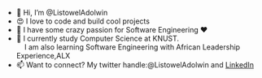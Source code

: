 - 👋 Hi, I’m @ListowelAdolwin
- :heart_eyes: I love to code and build cool projects
- 👀 I have some crazy passion for Software Engineering :heart:
- 🌱 I currently study Computer Science at KNUST. <br/>&nbsp;&nbsp;&nbsp; I am also learning Software Engineering with African Leadership Experience,ALX
- 📫 Want to connect? My twitter handle:@ListowelAdolwin and [LinkedIn](https://www.linkedin.com/in/listowel-adolwin)

<!---
ListowelAdolwin/ListowelAdolwin is a ✨ special ✨ repository because its `README.md` (this file) appears on your GitHub profile.
You can click the Preview link to take a look at your changes.
--->
